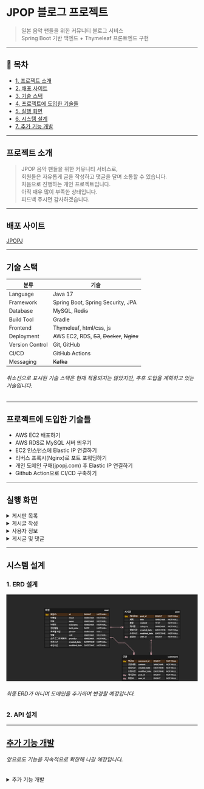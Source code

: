 # JPOP 블로그 프로젝트

> 일본 음악 팬들을 위한 커뮤니티 블로그 서비스  
> Spring Boot 기반 백엔드 + Thymeleaf 프론트엔드 구현

---

## 📌 목차
- [1. 프로젝트 소개](#프로젝트-소개)
- [2. 배포 사이트](#배포-사이트)
- [3. 기술 스택](#기술-스택)
- [4. 프로젝트에 도입한 기술들](#프로젝트에-도입한-기술들)
- [5. 실행 화면](#실행-화면)
- [6. 시스템 설계](#시스템-설계)
- [7. 추가 기능 개발](#추가-기능-개발)


---

## 프로젝트 소개
>JPOP 음악 팬들을 위한 커뮤니티 서비스로,  
회원들은 자유롭게 글을 작성하고 댓글을 달며 소통할 수 있습니다.<br>
처음으로 진행하는 개인 프로젝트입니다.<br>
아직 매우 많이 부족한 상태입니다.<br>
피드백 주시면 감사하겠습니다.
---
## 배포 사이트
[JPOPJ](https://jpopj.com)

---
## 기술 스택

| 분류              | 기술                                          |
|-----------------|---------------------------------------------|
| Language        | Java 17                                     |
| Framework       | Spring Boot, Spring Security, JPA           |
| Database        | MySQL, ~~Redis~~                            |
| Build Tool      | Gradle                                      |
| Frontend        | Thymeleaf, html/css, js                     |
| Deployment      | AWS EC2, RDS, ~~S3~~, ~~Docker~~, ~~Nginx~~ |
| Version Control | Git, GitHub                                 |
| CI/CD           | GitHub Actions                              |
| Messaging       | ~~Kafka~~                                   |
 
###### 취소선으로 표시된 기술 스택은 현재 적용되지는 않았지만, 추후 도입을 계획하고 있는 기술입니다.

---
## 프로젝트에 도입한 기술들
- AWS EC2 배포하기
- AWS RDS로 MySQL 서버 띄우기
- EC2 인스턴스에 Elastic IP 연결하기
- 리버스 프록시(Nginx)로 포트 포워딩하기
- 개인 도메인 구매(jpopj.com) 후 Elastic IP 연결하기
- Github Action으로 CI/CD 구축하기

---
## 실행 화면
<details>
<summary>게시판 목록</summary>

![1.png](src/main/resources/static/images/1.png)
</details>

<details>
<summary>게시글 작성</summary> 

![2.png](src/main/resources/static/images/2.png)
</details>

<details>
<summary>사용자 정보</summary>

![3.png](src/main/resources/static/images/3.png)
</details>

<details>
<summary>게시글 및 댓글</summary>

![4.png](src/main/resources/static/images/4.png)
</details>

---

## 시스템 설계

### 1. ERD 설계
![erd.png](src/main/resources/static/images/erd.png)

###### 최종 ERD가 아니며 도메인을 추가하며 변경할 예정입니다.

### 2. API 설계

---
## [추가 기능 개발](https://long-feather-730.notion.site/23da987f6c4080fcb932ed9eb2f8390e)
###### 앞으로도 기능을 지속적으로 확장해 나갈 예정입니다.
<details>
<summary>추가 기능 개발</summary>

 - [post 도메인 엔티티 리펙토링](https://long-feather-730.notion.site/Post-23da987f6c4080709982f0ef7a71da63)

 - [User 엔티티에 Nickname VO 추가하기](https://www.notion.so/User-Nickname-VO-23da987f6c4080b7a00ef6b9adc971ff)

 - [소셜 로그인 후 추가 정보 입력받기](https://www.notion.so/23fa987f6c40808b98fef34bdffb62ae)

 - [★★★Spring Security 로그아웃 동작원리 분석★★★](https://long-feather-730.notion.site/23fa987f6c40804cbd7eed2aaa24fe5f?pvs=74)

 - [커스텀 ArgumentResolver로 컨트롤러 중복 코드 리팩토링하기](https://long-feather-730.notion.site/ArgumentResolver-240a987f6c4080d6962cf83941d44216?pvs=74)

 - [네이버 OAuth2 로그인 기능 추가하기](https://long-feather-730.notion.site/OAuth2-240a987f6c408033b6fadb30f4bf0629)

 - [OAuth2 로그인 시, 구글 계정 선택 항상 다시 물어보게 만들기](https://long-feather-730.notion.site/OAuth2-248a987f6c4080d6b4c7ef73e014e91a)

 - [게시물 삭제 기능 만들기](https://long-feather-730.notion.site/250a987f6c4080838b8bfabcb4a807fe?pvs=74)

</details>

